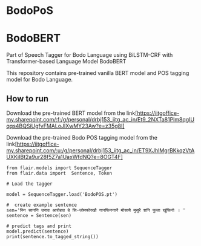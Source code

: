 # BodoPoS
# BodoBERT

Part of Speech Tagger for Bodo Language using BiLSTM-CRF with Transformer-based Language Model BodoBERT

This repository contains pre-trained vanilla BERT model and POS tagging model for Bodo Language.
## How to run

Download the pre-trained BERT model from the link[https://iitgoffice-my.sharepoint.com/:f:/g/personal/drbj153_iitg_ac_in/Et9_2NXTa81Plm8qgIUqqs4BQSiUgfvFMALoJlXwMY23Aw?e=z35g8I]

Download the pre-trained Bodo POS tagging model from the link[https://iitgoffice-my.sharepoint.com/:u:/g/personal/drbj153_iitg_ac_in/ET9XJhlMgrBKkqzVtAUXKiIBt2a9ur28f5Z7a1UaxWfdNQ?e=8OGT4F]


```
from flair.models import SequenceTagger
from flair.data import  Sentence, Token

# Load the tagger

model = SequenceTagger.load('BodoPOS.pt')

#  create example sentence
sen='स्नि साननि उनाव आरोबाव बे सि-जोमफोरखौ गानफिननानै मोसायै मुसुरै शनि फुजा खुंफिनो । '
sentence = Sentence(sen)

# predict tags and print
model.predict(sentence)
print(sentence.to_tagged_string())

```


